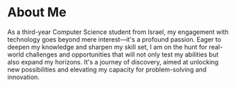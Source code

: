 
# About Me

As a third-year Computer Science student from Israel, my engagement with technology goes beyond mere interest—it's a profound passion. Eager to deepen my knowledge and sharpen my skill set, I am on the hunt for real-world challenges and opportunities that will not only test my abilities but also expand my horizons. It's a journey of discovery, aimed at unlocking new possibilities and elevating my capacity for problem-solving and innovation.
